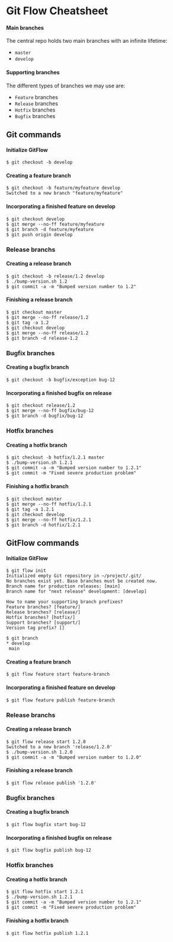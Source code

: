 Git Flow Cheatsheet
=======================
#### Main branches
The central repo holds two main branches with an infinite lifetime:
- `master`
- `develop`

#### Supporting branches
The different types of branches we may use are:
- `Feature` branches
- `Release` branches
- `Hotfix` branches
- `Bugfix` branches

## Git commands
#### Initialize GitFlow
```
$ git checkout -b develop
```

#### Creating a feature branch
```
$ git checkout -b feature/myfeature develop
Switched to a new branch "feature/myfeature"
```

#### Incorporating a finished feature on develop
```
$ git checkout develop
$ git merge --no-ff feature/myfeature
$ git branch -d feature/myfeature
$ git push origin develop
```

### Release branchs
#### Creating a release branch
```
$ git checkout -b release/1.2 develop
$ ./bump-version.sh 1.2
$ git commit -a -m "Bumped version number to 1.2"
```

#### Finishing a release branch
```
$ git checkout master
$ git merge --no-ff release/1.2
$ git tag -a 1.2
$ git checkout develop
$ git merge --no-ff release/1.2
$ git branch -d release-1.2
```

### Bugfix branches
#### Creating a bugfix branch
```
$ git checkout -b bugfix/exception bug-12
```

#### Incorporating a finished bugfix on release
```
$ git checkout release/1.2
$ git merge --no-ff bugfix/bug-12
$ git branch -d bugfix/bug-12
```

### Hotfix branches
#### Creating a hotfix branch
```
$ git checkout -b hotfix/1.2.1 master
$ ./bump-version.sh 1.2.1
$ git commit -a -m "Bumped version number to 1.2.1"
$ git commit -m "Fixed severe production problem"
```

#### Finishing a hotfix branch
```
$ git checkout master
$ git merge --no-ff hotfix/1.2.1
$ git tag -a 1.2.1
$ git checkout develop
$ git merge --no-ff hotfix/1.2.1
$ git branch -d hotfix/1.2.1
```

## GitFlow commands
#### Initialize GitFlow
```
$ git flow init
Initialized empty Git repository in ~/project/.git/
No branches exist yet. Base branches must be created now.
Branch name for production releases: [main]
Branch name for "next release" development: [develop]

How to name your supporting branch prefixes?
Feature branches? [feature/]
Release branches? [release/]
Hotfix branches? [hotfix/]
Support branches? [support/]
Version tag prefix? []

$ git branch
* develop
 main
```

#### Creating a feature branch
```
$ git flow feature start feature-branch
```

#### Incorporating a finished feature on develop
```
$ git flow feature publish feature-branch
```

### Release branchs
#### Creating a release branch
```
$ git flow release start 1.2.0
Switched to a new branch 'release/1.2.0'
$ ./bump-version.sh 1.2.0
$ git commit -a -m "Bumped version number to 1.2.0"
```

#### Finishing a release branch
```
$ git flow release publish '1.2.0'
```

### Bugfix branches
#### Creating a bugfix branch
```
$ git flow bugfix start bug-12
```

#### Incorporating a finished bugfix on release
```
$ git flow bugfix publish bug-12
```

### Hotfix branches
#### Creating a hotfix branch
```
$ git flow hotfix start 1.2.1
$ ./bump-version.sh 1.2.1
$ git commit -a -m "Bumped version number to 1.2.1"
$ git commit -m "Fixed severe production problem"
```

#### Finishing a hotfix branch
```
$ git flow hotfix publish 1.2.1
```

